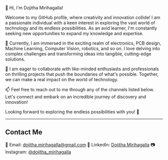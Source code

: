 👋 Hi, I'm Dojitha Mirihagalla!

Welcome to my GitHub profile, where creativity and innovation collide! I am a passionate individual with a keen interest in exploring the vast world of technology and its endless possibilities. As an avid learner, I'm constantly seeking new opportunities to expand my knowledge and expertise.

🌱 Currently, I am immersed in the exciting realm of electronics, PCB design, Machine Learning, Computer Vision, robotics, and so on. I love delving into complex challenges and transforming ideas into tangible, cutting-edge solutions.

💞️ I am eager to collaborate with like-minded enthusiasts and professionals on thrilling projects that push the boundaries of what's possible. Together, we can make a real impact on the world of technology.

📫 Feel free to reach out to me through any of the channels listed below. Let's connect and embark on an incredible journey of discovery and innovation!

Looking forward to exploring the endless possibilities with you! 🚀


---
## Contact Me

📧 Email: dojitha.mirihagalla@gmail.com
💼 LinkedIn: [Dojitha Mirihagalla](https://www.linkedin.com/in/dojitha-mirihagalla-419392267/)
📷 Instagram: [@dojitha_mirihagalla](https://www.instagram.com/dojitha_mirihagalla/)
